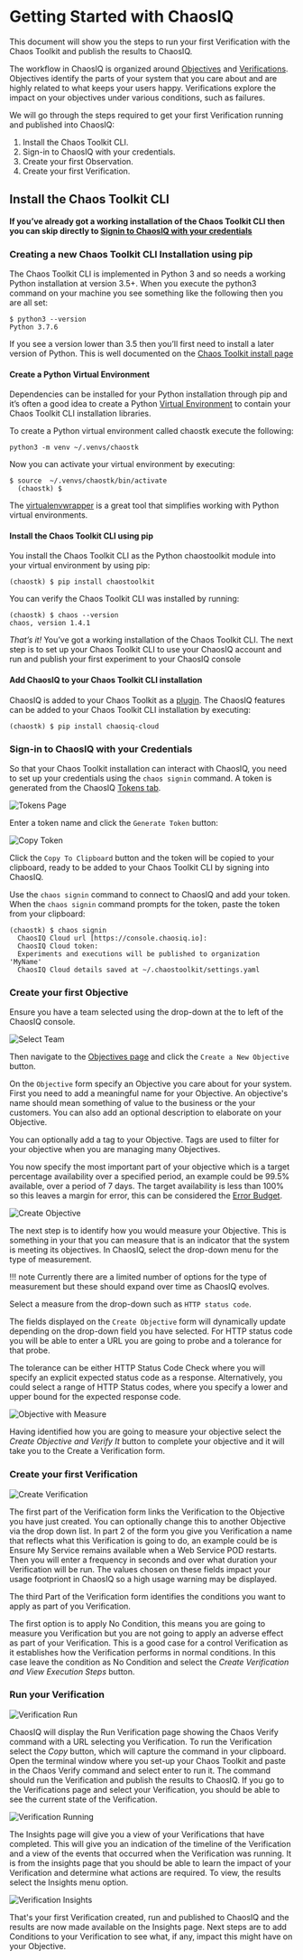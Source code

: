 # Getting Started with ChaosIQ

This document will show you the steps to run your first Verification with the Chaos Toolkit and publish the results to ChaosIQ.

The workflow in ChaosIQ is organized around [Objectives](objectives) and [Verifications](verification). Objectives identify the parts of your system that you care about and are highly related to what keeps your users happy. Verifications explore the impact on your objectives under various conditions, such as failures.

We will go through the steps required to get your first Verification running and published into ChaosIQ:

1. Install the Chaos Toolkit CLI.
1. Sign-in to ChaosIQ with your credentials.
1. Create your first Observation.
1. Create your first Verification.

## Install the Chaos Toolkit CLI

**If you’ve already got a working installation of the Chaos Toolkit CLI then you can skip directly to [Signin to ChaosIQ with your credentials](#signin-to-chaosiq-with-your-credentials)**

### Creating a new Chaos Toolkit CLI Installation using pip

The Chaos Toolkit CLI is implemented in Python 3 and so needs a working Python installation at version 3.5+. When you execute the python3 command on your machine you see something like the following then you are all set:

```
$ python3 --version
Python 3.7.6
```

If you see a version lower than 3.5 then you’ll first need to install a later version of Python. This is well documented on the [Chaos Toolkit install page](https://docs.chaostoolkit.org/reference/usage/install/)

#### Create a Python Virtual Environment

Dependencies can be installed for your Python installation through pip and it’s often a good idea to create a Python [Virtual Environment](https://docs.python.org/3/tutorial/venv.html) to contain your Chaos Toolkit CLI installation libraries.

To create a Python virtual environment called chaostk execute the following:

```
python3 -m venv ~/.venvs/chaostk
```

Now you can activate your virtual environment by executing:

```
$ source  ~/.venvs/chaostk/bin/activate
  (chaostk) $
```
  The [virtualenvwrapper](https://virtualenvwrapper.readthedocs.io/en/latest/) is a great tool
  that simplifies working with Python virtual environments.

#### Install the Chaos Toolkit CLI using pip

You install the Chaos Toolkit CLI as the Python chaostoolkit module into your virtual environment by using pip:

```
(chaostk) $ pip install chaostoolkit
```

You can verify the Chaos Toolkit CLI was installed by running:

```
(chaostk) $ chaos --version
chaos, version 1.4.1
```

*That’s it!* You’ve got a working installation of the Chaos Toolkit CLI. The next step is to set up your Chaos Toolkit CLI to use your ChaosIQ account and run and publish your first experiment to your ChaosIQ console

#### Add ChaosIQ to your Chaos Toolkit CLI installation

ChaosIQ is added to your Chaos Toolkit as a [plugin](https://github.com/chaosiq/chaosiq-cloud). The ChaosIQ features can be added to your Chaos Toolkit CLI installation by executing:

```
(chaostk) $ pip install chaosiq-cloud
```

### Sign-in to ChaosIQ with your Credentials

So that your Chaos Toolkit installation can interact with ChaosIQ, you need to set up your credentials using the `chaos signin` command. A token is generated from the  ChaosIQ [Tokens tab](https://console.chaosiq.io/tokens).

![Tokens Page](./static/images/tokens-page.png)

Enter a token name and click the `Generate Token` button:

![Copy Token](./static/images/copy-token.png)

Click the `Copy To Clipboard` button and the token will be copied to your clipboard, ready to be added to your Chaos Toolkit CLI by signing into ChaosIQ.

Use the `chaos signin` command to connect to ChaosIQ and add your token. When the `chaos signin` command prompts for the token, paste the token from your clipboard:

```
(chaostk) $ chaos signin
  ChaosIQ Cloud url [https://console.chaosiq.io]:
  ChaosIQ Cloud token:
  Experiments and executions will be published to organization 'MyName'
  ChaosIQ Cloud details saved at ~/.chaostoolkit/settings.yaml
```

### Create your first Objective

Ensure you have a team selected using the drop-down at the to left of the ChaosIQ console.

![Select Team](./static/images/select-team.png)

Then navigate to the [Objectives page](https://console.chaosiq.io/ChaosIQ/Staging/objectives) and click the `Create a New Objective` button.

 On the `Objective` form specify an Objective you care about for your system. First you need to add a meaningful name for your Objective. An objective's name should mean something of value to the business or the your customers. You can also add an optional description to elaborate on your Objective. 
 
 You can optionally add a tag to your Objective. Tags are used to filter for your objective when you are managing many Objectives.

You now specify the most important part of your objective which is a target percentage availability over a specified period, an example could be 99.5% available, over a period of 7 days. The target availability is less than 100% so this leaves a margin for error, this can be considered the [Error Budget]().

![Create Objective](./static/images/create-objective.png)

The next step is to identify how you would measure your Objective. This is something in your that you can measure that is an indicator that the system is meeting its objectives. In ChaosIQ, select the drop-down menu for the type of measurement.

!!! note
    Currently there are a limited number of options for the type of measurement but these should expand over time as ChaosIQ evolves. 

Select a measure from the drop-down such as `HTTP status code`.

The fields displayed on the `Create Objective` form will dynamically update depending on the drop-down field you have selected. For HTTP status code you will be able to enter a URL you are going to probe and a tolerance for that probe.

The tolerance can be either HTTP Status Code Check where you will specify an explicit expected status code as a response. Alternatively, you could select a range of HTTP Status codes, where you specify a lower and upper bound for the expected response code.

![Objective with Measure](./static/images/objective-with-measure.png)

Having identified how you are going to measure your objective select the *Create Objective and Verify It* button to complete your objective and it will take you to the Create a Verification form.


### Create your first Verification

![Create Verification](./static/images/create-verification.png)

The first part of the Verification form links the Verification to the Objective you have just created. You can optionally change this to another Objective via the drop down list. In part 2 of the form you give you Verification a name that reflects what this Verification is going to do, an example could be is Ensure My Service remains available when a Web Service POD restarts. Then you will enter a frequency in seconds and over what duration your Verification will be run. The values chosen on these fields impact your usage footpriont in ChaosIQ so a high usage warning may be displayed.

The third Part of the Verification form identifies the conditions you want to apply as part of you Verification.

The first option is to apply No Condition, this means you are going to measure you Verification but you are not going to apply an adverse effect as part of your Verification. This is a good case for a control Verification as it establishes how the Verification performs in normal conditions. In this case leave the condition as No Condition and select the *Create Verification and View Execution Steps* button.

### Run your Verification

![Verification Run](./static/images/verification-run.png)

ChaosIQ will display the Run Verification page showing the Chaos Verify command with a URL selecting you Verification. To run the Verification select the *Copy* button, which will capture the command in your clipboard.  Open the terminal window where you set-up your Chaos Toolkit and paste in the Chaos Verify command and select enter to run it. The command should run the Verification and publish the results to ChaosIQ. If you go to the Verifications page and select your Verification, you should be able to see the current state of the
Verification.

![Verification Running](./static/images/verification-running.png)

 The Insights page will give you a view of your Verifications that have completed. This will give you an indication of the timeline of the Verification and a view of the events that occurred when the Verification was running. It is from the insights page that you should be able to learn the impact of your Verification and determine what actions are required. To view, the results select the Insights menu option.

 ![Verification Insights](./static/images/verification-insights.png)

 That's your first Verification created, run and published to ChaosIQ and the results are now made available on the Insights page. Next steps are to add Conditions to your Verification to see what, if any, impact this might have on your Objective.
